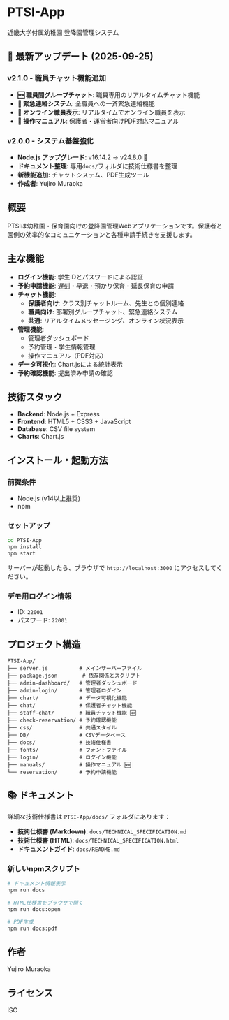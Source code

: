 # PTSI-App

近畿大学付属幼稚園 登降園管理システム

## 🎉 最新アップデート (2025-09-25)

### v2.1.0 - 職員チャット機能追加

- **🆕 職員間グループチャット**: 職員専用のリアルタイムチャット機能
- **🚨 緊急連絡システム**: 全職員への一斉緊急連絡機能
- **👥 オンライン職員表示**: リアルタイムでオンライン職員を表示
- **📖 操作マニュアル**: 保護者・運営者向けPDF対応マニュアル

### v2.0.0 - システム基盤強化

- **Node.js アップグレード**: v16.14.2 → v24.8.0 🚀
- **ドキュメント整理**: 専用`docs/`フォルダに技術仕様書を整理
- **新機能追加**: チャットシステム、PDF生成ツール
- **作成者**: Yujiro Muraoka

## 概要

PTSIは幼稚園・保育園向けの登降園管理Webアプリケーションです。保護者と園側の効率的なコミュニケーションと各種申請手続きを支援します。

## 主な機能

- **ログイン機能**: 学生IDとパスワードによる認証
- **予約申請機能**: 遅刻・早退・預かり保育・延長保育の申請
- **チャット機能**:
  - **保護者向け**: クラス別チャットルーム、先生との個別連絡
  - **職員向け**: 部署別グループチャット、緊急連絡システム
  - **共通**: リアルタイムメッセージング、オンライン状況表示
- **管理機能**:
  - 管理者ダッシュボード
  - 予約管理・学生情報管理
  - 操作マニュアル（PDF対応）
- **データ可視化**: Chart.jsによる統計表示
- **予約確認機能**: 提出済み申請の確認

## 技術スタック

- **Backend**: Node.js + Express
- **Frontend**: HTML5 + CSS3 + JavaScript
- **Database**: CSV file system
- **Charts**: Chart.js

## インストール・起動方法

### 前提条件

- Node.js (v14以上推奨)
- npm

### セットアップ

```bash
cd PTSI-App
npm install
npm start
```

サーバーが起動したら、ブラウザで `http://localhost:3000` にアクセスしてください。

### デモ用ログイン情報

- ID: `22001`
- パスワード: `22001`

## プロジェクト構造

```text
PTSI-App/
├── server.js          # メインサーバーファイル
├── package.json        # 依存関係とスクリプト
├── admin-dashboard/   # 管理者ダッシュボード
├── admin-login/       # 管理者ログイン
├── chart/             # データ可視化機能
├── chat/              # 保護者チャット機能
├── staff-chat/        # 職員チャット機能 🆕
├── check-reservation/ # 予約確認機能
├── css/               # 共通スタイル
├── DB/                # CSVデータベース
├── docs/              # 技術仕様書
├── fonts/             # フォントファイル
├── login/             # ログイン機能
├── manuals/           # 操作マニュアル 🆕
└── reservation/       # 予約申請機能
```

## 📚 ドキュメント

詳細な技術仕様書は `PTSI-App/docs/` フォルダにあります：

- **技術仕様書 (Markdown)**: `docs/TECHNICAL_SPECIFICATION.md`
- **技術仕様書 (HTML)**: `docs/TECHNICAL_SPECIFICATION.html`
- **ドキュメントガイド**: `docs/README.md`

### 新しいnpmスクリプト

```bash
# ドキュメント情報表示
npm run docs

# HTML仕様書をブラウザで開く
npm run docs:open

# PDF生成
npm run docs:pdf
```

## 作者

Yujiro Muraoka

## ライセンス

ISC
